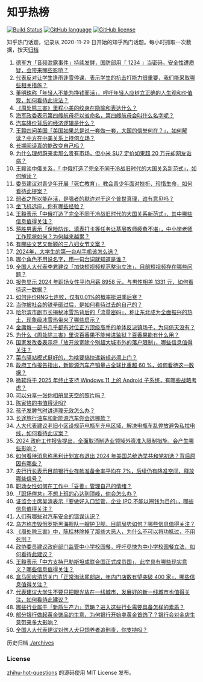 # 知乎热榜
[![Build Status](https://github.com/ToWeLong/zhihu-hot-questions/workflows/CI/badge.svg)](https://github.com/ToWeLong/zhihu-hot-questions/actions)
[![GitHub language](https://img.shields.io/badge/language-golang-orange.svg)](https://golang.org/)
[![GitHub license](https://img.shields.io/github/license/ToWeLong/zhihu-hot-questions)](https://github.com/ToWeLong/zhihu-hot-questions/blob/main/LICENSE)

知乎热门话题，记录从 2020-11-29 日开始的知乎热门话题。每小时抓取一次数据，按天[归档](./archives)

<!-- BEGIN -->

1. [德军方「音频泄露事件」持续发酵，国防部用「 1234 」当密码，安全性遭质疑，会带来哪些影响？](https://www.zhihu.com/question/647283571)
1. [代表反对让学生逢雨逢雪停课，表示学生的抗击打能力很重要，我们能采取哪些相关措施？](https://www.zhihu.com/question/647420136)
1. [董明珠称「年轻人不能为挣钱而活」，呼吁年轻人应树立正确的人生观和价值观，如何看待此说法？](https://www.zhihu.com/question/646955947)
1. [《周处除三害》里程小美的纹身在隐喻和表达什么？](https://www.zhihu.com/question/647234964)
1. [海军政委表示第四艘航母将以省命名，第四艘航母会叫什么名字呢？](https://www.zhihu.com/question/647426690)
1. [汽车降价背后的经济逻辑是什么？](https://www.zhihu.com/question/645964142)
1. [王毅四问美国「美国如果总是说一套做一套，大国的信誉何在？」，如何解读？中方在中美关系上持何立场？](https://www.zhihu.com/question/647430233)
1. [长期阅读真的能改变自己吗？](https://www.zhihu.com/question/641916768)
1. [为什么理想蔚来卖那么贵有市场，但小米 SU7 定价如果超 20 万元却网友诟病？](https://www.zhihu.com/question/645343103)
1. [王毅谈中俄关系，「 中俄打造了完全不同于冷战旧时代的大国关系新范式」，如何解读？](https://www.zhihu.com/question/647428631)
1. [委员建议对青少年开展「死亡教育」，教会青少年面对挫折、珍惜生命，如何看待此提案？](https://www.zhihu.com/question/647281140)
1. [弱者之所以能存活，是强者的默许对于这个普世真理，谁有意见吗？](https://www.zhihu.com/question/646682609)
1. [坐飞机选座，你有哪些经验？](https://www.zhihu.com/question/647003820)
1. [王毅表示「中俄打造了完全不同于冷战旧时代的大国关系新范式」，其中哪些信息值得关注？](https://www.zhihu.com/question/647429157)
1. [蒋胜男表示「保险防诈、填表打卡等任务让基层教师疲惫不堪」，中小学老师工作现状如何？为何越来越累？](https://www.zhihu.com/question/646603701)
1. [有哪些文艺又新颖的三八妇女节文案？](https://www.zhihu.com/question/377355525)
1. [2024年，⼤学⽣的第⼀台AI⼿机该怎么选？](https://www.zhihu.com/question/647337083)
1. [哪个角色不用说名字，用一句台词就知道是谁？](https://www.zhihu.com/question/645498396)
1. [全国人大代表李君建议「加快短视频规范整治立法」，目前短视频存在哪些问题？](https://www.zhihu.com/question/647420242)
1. [报告显示 2024 年职场女性平均月薪 8958 元，与男性相差 1331 元，如何看待这一数据？](https://www.zhihu.com/question/647291611)
1. [如何评价RNG七连败，仅有0.01%的概率挺进季后赛？](https://www.zhihu.com/question/647347514)
1. [当你被社会的铁拳砸过后，是如何看待过去的自己的？](https://www.zhihu.com/question/563463113)
1. [哈尔滨市副市长揭秘冰雪热背后的「流量密码」，称让东北成为全面振兴的热土，现象级冰雪热带来了哪些启示？](https://www.zhihu.com/question/647421749)
1. [金庸每一部书几乎都有对位正方顶级高手的单体反派镇场子，为何倚天没有？](https://www.zhihu.com/question/640568825)
1. [为什么《周处除三害》里说百香果不能带进监狱？百香果能有什么用？](https://www.zhihu.com/question/646778449)
1. [国家发改委表示将「放开放宽除个别超大城市外的落户限制」，哪些信息值得关注？](https://www.zhihu.com/question/647340707)
1. [菜鸟驿站模式挺好的，为啥要搞快递新规必须上门？](https://www.zhihu.com/question/646924085)
1. [政府工作报告指出，新能源汽车产销量占全球比重超 60 %，如何看待这一数据？](https://www.zhihu.com/question/647107570)
1. [微软将于 2025 年终止支持 Windows 11 上的 Android 子系统，有哪些战略考虑？](https://www.zhihu.com/question/647289775)
1. [可以分享一张你相册里天空的照片吗？](https://www.zhihu.com/question/647127430)
1. [陈寅恪的书值得读吗?](https://www.zhihu.com/question/644304178)
1. [孩子发脾气时讲道理无效怎么办？](https://www.zhihu.com/question/646440048)
1. [长途旅行油车和新能源汽车你会选哪款？](https://www.zhihu.com/question/646652594)
1. [人大代表建议老旧小区设规范电瓶车充电区域，解决电瓶车乱停放避免私拉电线，如何看待此议案？](https://www.zhihu.com/question/647343585)
1. [2024 政府工作报告提出，全面取消制造业领域外资准入限制措施，会产生哪些影响？](https://www.zhihu.com/question/647112183)
1. [如何看待消息称黑利计划宣布退出 2024 年美国总统选举共和党初选？背后原因有哪些？](https://www.zhihu.com/question/647367276)
1. [央行行长表示目前银行业存款准备金率平均在 7%，后续仍有降准空间，释放哪些信号？](https://www.zhihu.com/question/647322221)
1. [职场女性如何在工作中「妥善」管理自己的情绪？](https://www.zhihu.com/question/645935265)
1. [「职场倦怠」不想上班的心达到顶峰，你会怎么办？](https://www.zhihu.com/question/646595513)
1. [证监会主席吴清表示「要做好入口监管，企业 IPO 不能以圈钱为目的」，哪些信息值得关注？](https://www.zhihu.com/question/647334470)
1. [人们有哪些对汽车安全的错误认识？](https://www.zhihu.com/question/604400699)
1. [乌方称击毁俄罗斯黑海舰队一艘护卫舰，目前局势如何？哪些信息值得关注？](https://www.zhihu.com/question/647294148)
1. [《周处除三害》中，陈桂林除掉了那些大恶人，为什么不可以将功抵过，不用死刑？](https://www.zhihu.com/question/647078153)
1. [政协委员建议政府部门监管中小学校园餐，呼吁尽快为中小学校园餐立法，如何看待此建议？](https://www.zhihu.com/question/647291184)
1. [王毅表示「中方支持巴勒斯坦成联合国正式成员国」，此举具有哪些现实意义？哪些信息值得关注？](https://www.zhihu.com/question/647430537)
1. [盒马回应清货关门「正常淘汰尾部店，年内门店数有望突破 400 家」，哪些信息值得关注？](https://www.zhihu.com/question/647310680)
1. [代表建议大学生不要只把眼光放在一线城市，发展好的新一线城市也值得关注，如何看待此建议？](https://www.zhihu.com/question/647177954)
1. [哪些行业属于「新质生产力」范畴？进入这些行业需要具备怎样的素质？](https://www.zhihu.com/question/646875743)
1. [部分银行做起黄金饰品的生意，为何银行开始卖黄金首饰了？银行会对金店生意带来多大影响？](https://www.zhihu.com/question/647330801)
1. [全国人大代表建议对伤人犬只饲养者追刑责，你支持吗？](https://www.zhihu.com/question/647280195)

<!-- END -->

历史归档 [./archives](./archives)


### License
[zhihu-hot-questions](https://github.com/towelong/zhihu-hot-questions) 的源码使用 MIT License 发布。